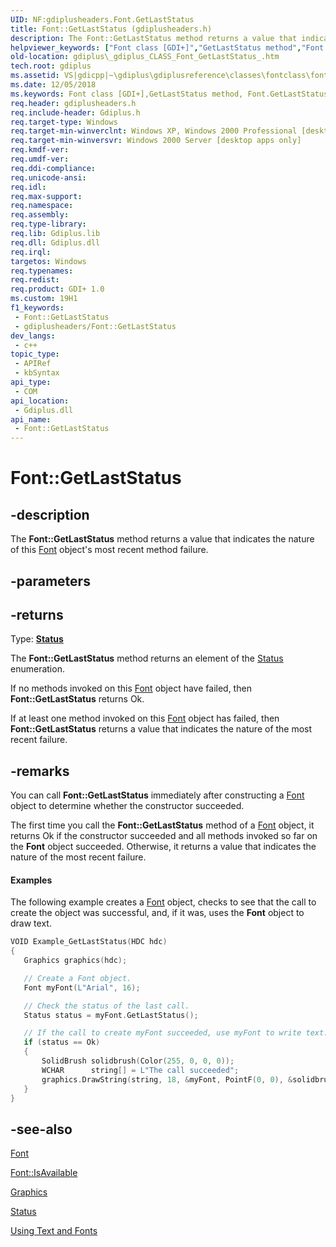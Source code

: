 ```yaml
---
UID: NF:gdiplusheaders.Font.GetLastStatus
title: Font::GetLastStatus (gdiplusheaders.h)
description: The Font::GetLastStatus method returns a value that indicates the nature of this Font object's most recent method failure.
helpviewer_keywords: ["Font class [GDI+]","GetLastStatus method","Font.GetLastStatus","Font::GetLastStatus","GetLastStatus","GetLastStatus method [GDI+]","GetLastStatus method [GDI+]","Font class","_gdiplus_CLASS_Font_GetLastStatus_","gdiplus._gdiplus_CLASS_Font_GetLastStatus_"]
old-location: gdiplus\_gdiplus_CLASS_Font_GetLastStatus_.htm
tech.root: gdiplus
ms.assetid: VS|gdicpp|~\gdiplus\gdiplusreference\classes\fontclass\fontmethods\getlaststatus_84.htm
ms.date: 12/05/2018
ms.keywords: Font class [GDI+],GetLastStatus method, Font.GetLastStatus, Font::GetLastStatus, GetLastStatus, GetLastStatus method [GDI+], GetLastStatus method [GDI+],Font class, _gdiplus_CLASS_Font_GetLastStatus_, gdiplus._gdiplus_CLASS_Font_GetLastStatus_
req.header: gdiplusheaders.h
req.include-header: Gdiplus.h
req.target-type: Windows
req.target-min-winverclnt: Windows XP, Windows 2000 Professional [desktop apps only]
req.target-min-winversvr: Windows 2000 Server [desktop apps only]
req.kmdf-ver: 
req.umdf-ver: 
req.ddi-compliance: 
req.unicode-ansi: 
req.idl: 
req.max-support: 
req.namespace: 
req.assembly: 
req.type-library: 
req.lib: Gdiplus.lib
req.dll: Gdiplus.dll
req.irql: 
targetos: Windows
req.typenames: 
req.redist: 
req.product: GDI+ 1.0
ms.custom: 19H1
f1_keywords:
 - Font::GetLastStatus
 - gdiplusheaders/Font::GetLastStatus
dev_langs:
 - c++
topic_type:
 - APIRef
 - kbSyntax
api_type:
 - COM
api_location:
 - Gdiplus.dll
api_name:
 - Font::GetLastStatus
---
```


# Font::GetLastStatus


## -description

The <b>Font::GetLastStatus</b> method returns a value that indicates the nature of this 
			<a href="/windows/desktop/api/gdiplusheaders/nl-gdiplusheaders-font">Font</a> object's most recent method failure.

## -parameters

## -returns

Type: <b><a href="/windows/desktop/api/gdiplustypes/ne-gdiplustypes-status">Status</a></b>

The <b>Font::GetLastStatus</b> method returns an element of the <a href="/windows/desktop/api/gdiplustypes/ne-gdiplustypes-status">Status</a> enumeration.

If no methods invoked on this 
						<a href="/windows/desktop/api/gdiplusheaders/nl-gdiplusheaders-font">Font</a> object have failed, then <b>Font::GetLastStatus</b> returns Ok.

If at least one method invoked on this 
						<a href="/windows/desktop/api/gdiplusheaders/nl-gdiplusheaders-font">Font</a> object has failed, then <b>Font::GetLastStatus</b> returns a value that indicates the nature of the most recent failure.

## -remarks

You can call <b>Font::GetLastStatus</b> immediately after constructing a 
				<a href="/windows/desktop/api/gdiplusheaders/nl-gdiplusheaders-font">Font</a> object to determine whether the constructor succeeded.

The first time you call the <b>Font::GetLastStatus</b> method of a 
				<a href="/windows/desktop/api/gdiplusheaders/nl-gdiplusheaders-font">Font</a> object, it returns Ok if the constructor succeeded and all methods invoked so far on the 
				<b>Font</b> object succeeded. Otherwise, it returns a value that indicates the nature of the most recent failure.


#### Examples



The following example creates a 
						<a href="/windows/desktop/api/gdiplusheaders/nl-gdiplusheaders-font">Font</a> object, checks to see that the call to create the object was successful, and, if it was, uses the 
						<b>Font</b> object to draw text.


```cpp
VOID Example_GetLastStatus(HDC hdc)
{
   Graphics graphics(hdc);

   // Create a Font object.
   Font myFont(L"Arial", 16);

   // Check the status of the last call.
   Status status = myFont.GetLastStatus();

   // If the call to create myFont succeeded, use myFont to write text.
   if (status == Ok)
   {
       SolidBrush solidbrush(Color(255, 0, 0, 0));
       WCHAR      string[] = L"The call succeeded";
       graphics.DrawString(string, 18, &myFont, PointF(0, 0), &solidbrush);
   }
}
```

## -see-also

<a href="/windows/desktop/api/gdiplusheaders/nl-gdiplusheaders-font">Font</a>



<a href="/windows/desktop/api/gdiplusheaders/nf-gdiplusheaders-font-isavailable">Font::IsAvailable</a>



<a href="/windows/desktop/api/gdiplusgraphics/nl-gdiplusgraphics-graphics">Graphics</a>



<a href="/windows/desktop/api/gdiplustypes/ne-gdiplustypes-status">Status</a>



<a href="/windows/desktop/gdiplus/-gdiplus-using-text-and-fonts-use">Using Text and Fonts</a>

